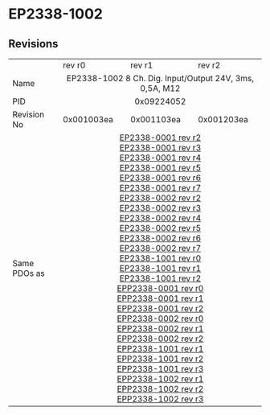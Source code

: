 # EP2338-1002

## Revisions
<table>
<tr>
<td></td>
<td>rev r0</td>
<td>rev r1</td>
<td>rev r2</td>
</tr>
<tr>
<td>Name</td>
<td colspan=3 align="center">EP2338-1002 8 Ch. Dig. Input/Output 24V, 3ms, 0,5A, M12</td>
</tr>
<tr>
<td>PID</td>
<td colspan=3 align="center">0x09224052</td>
</tr>
<tr>
<td>Revision No</td>
<td>0x001003ea</td>
<td>0x001103ea</td>
<td>0x001203ea</td>
</tr>
<tr>
<td>Same PDOs as</td>
<td colspan=3 align="center"><a href="EP2338-0001.md">EP2338-0001 rev r2</a><br/><a href="EP2338-0001.md">EP2338-0001 rev r3</a><br/><a href="EP2338-0001.md">EP2338-0001 rev r4</a><br/><a href="EP2338-0001.md">EP2338-0001 rev r5</a><br/><a href="EP2338-0001.md">EP2338-0001 rev r6</a><br/><a href="EP2338-0001.md">EP2338-0001 rev r7</a><br/><a href="EP2338-0002.md">EP2338-0002 rev r2</a><br/><a href="EP2338-0002.md">EP2338-0002 rev r3</a><br/><a href="EP2338-0002.md">EP2338-0002 rev r4</a><br/><a href="EP2338-0002.md">EP2338-0002 rev r5</a><br/><a href="EP2338-0002.md">EP2338-0002 rev r6</a><br/><a href="EP2338-0002.md">EP2338-0002 rev r7</a><br/><a href="EP2338-1001.md">EP2338-1001 rev r0</a><br/><a href="EP2338-1001.md">EP2338-1001 rev r1</a><br/><a href="EP2338-1001.md">EP2338-1001 rev r2</a><br/><a href="EPP2338-0001.md">EPP2338-0001 rev r0</a><br/><a href="EPP2338-0001.md">EPP2338-0001 rev r1</a><br/><a href="EPP2338-0001.md">EPP2338-0001 rev r2</a><br/><a href="EPP2338-0002.md">EPP2338-0002 rev r0</a><br/><a href="EPP2338-0002.md">EPP2338-0002 rev r1</a><br/><a href="EPP2338-0002.md">EPP2338-0002 rev r2</a><br/><a href="EPP2338-1001.md">EPP2338-1001 rev r1</a><br/><a href="EPP2338-1001.md">EPP2338-1001 rev r2</a><br/><a href="EPP2338-1001.md">EPP2338-1001 rev r3</a><br/><a href="EPP2338-1002.md">EPP2338-1002 rev r1</a><br/><a href="EPP2338-1002.md">EPP2338-1002 rev r2</a><br/><a href="EPP2338-1002.md">EPP2338-1002 rev r3</a></td>
</tr>
</table>
